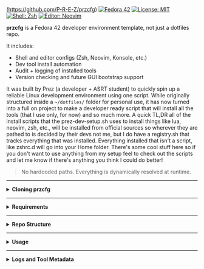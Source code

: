 (https://github.com/P-R-E-Z/przcfg)
[![Fedora 42](https://img.shields.io/badge/OS-Fedora%2042-blue)](https://getfedora.org/)
[![License: MIT](https://img.shields.io/badge/license-MIT-green.svg)](https://opensource.org/licenses/MIT)
[![Shell: Zsh](https://img.shields.io/badge/shell-zsh-informational)](https://www.zsh.org/)
[![Editor: Neovim](https://img.shields.io/badge/editor-neovim-purple)](https://neovim.io/)

**przcfg** is a Fedora 42 developer environment template, not just a dotfiles repo.

It includes:

- Shell and editor configs (Zsh, Neovim, Konsole, etc.)
- Dev tool install automation
- Audit + logging of installed tools
- Version checking and future GUI bootstrap support

It was built by Prez (a developer + ASRT student) to quickly spin up a reliable Linux development environment using one script. While originally structured inside a `~/dotfiles/` folder for personal use, it has now turned into a full on project to make a developer ready script that will install all the tools (that I use only, for now) and so much more. A quick TL,DR all of the install scripts that the prez-dev-setup.sh uses to install things like lua, neovim, zsh, etc., will be installed from official sources so wherever they are pathed to is decided by their devs not me, but I do have a registry.sh that tracks everything that was installed. Everything installed that isn't a script, like zshrc.d will go into your Home folder. There's some cool stuff here so if you don't want to use anything from my setup feel to check out the scripts and let me know if there's anything you think I could do better!

> No hardcoded paths. Everything is dynamically resolved at runtime.

---

<details>
<summary><strong>Cloning przcfg</strong></summary>

You **do not need to clone this into `~/dotfiles/przcfg/`** unless you want to for organizational purposes.

```bash
git clone https://github.com/P-R-E-Z/przcfg ~/Dev/przcfg
cd ~/Dev/przcfg
chmod +x prez-dev-setup.sh
./prez-dev-setup.sh
```

If you're using this as a full environment template, choose any path you want. If you're just trying out specific tools or configs (like Neovim), feel free to clone it into a project folder and run selective scripts manually.

---

### Optional Convention

I personally uses this structure:

```plaintext
~/dotfiles/przcfg/       # Main config + toolchain repo
~/dotfiles/other-repos/  # Any isolated module repos (if broken out)
```

But that’s just a convention — not a requirement. Clone it wherever you want. The scripts will still Just Work™... hopefully.
</details>

---

<details>
<summary><strong>Requirements</strong></summary>

### Shell & Terminal

- `zsh`, `oh-my-zsh`, `starship`, `powerlevel10k`
- `zoxide`, `fzf`, `eza`, `bat`, `btop`

### Editors

- `neovim` (primary, Lua-based)
- `kate` (used for `.md` and GUI editing during setup)

### KDE Plasma

- Konsole terminal, with custom themes
- Plasma desktop (optional, but recommended for full theming)

### Node & Python Toolchains

- `volta`, `npm`, `pnpm`
- `pyenv`, `poetry`, `direnv`

> Optional: `kubectl`, `redis-cli`, `psql`, `flatpak`

</details>

---

<details>
<summary><strong>Repo Structure</strong></summary>

```
przcfg/
├── zsh/                  # .zshrc and modular shell configs
├── nvim/                 # Neovim Lua config (WIP)
├── konsole/              # Konsole profiles and colors
├── scripts/              # Bootstrap logic, version checks, registry
├── logs/                 # Audit and metadata files (tracked)
├── prez-dev-setup.sh     # Main installer
├── Makefile              # CLI shortcuts for tasks
└── .gitignore
```

</details>

---

<details>
<summary><strong>Usage</strong></summary>

### Run Setup

```bash
cd /path/to/przcfg
chmod +x prez-dev-setup.sh
./prez-dev-setup.sh
```

Or use the `Makefile`:

```bash
make prez-setup
```

### Manual Symlinks (Optional)

```bash
ln -sf /path/to/przcfg/zsh/.zshrc ~/.zshrc
ln -sfn /path/to/przcfg/zsh/.zshrc.d ~/.zshrc.d
```

</details>

---

<details>
<summary><strong>Logs and Tool Metadata</strong></summary>

This repo includes a `logs/` directory containing files that track your dev environment state. These are versioned intentionally.

| File | Purpose |
|------|---------|
| `logs/installed_tools.json` | Expected tools and versions, updated via `update-installed-tools.sh` |
| `logs/version-check-results.json` | Output from `version-check.sh`, comparing live system state to registry |
| `logs/audit.log` | Output from `audit-log.sh`, documenting installs, version tests, and events |

---

### Sample `audit.log` Entry

```json
{
  "timestamp": "2025-05-09T15:12:03Z",
  "tool": "lua",
  "action": "install_check",
  "version_expected": "5.4.7",
  "version_actual": "5.4.7",
  "status": "pass",
  "source": "version-check.sh"
}
```

> Future audit logs will record system events, install results, version mismatches, or script errors with timestamps.

</details>
